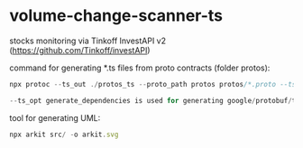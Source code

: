 # volume-change-scanner-ts

stocks monitoring via Tinkoff InvestAPI v2 (https://github.com/Tinkoff/investAPI)

command for generating *.ts files from proto contracts (folder protos):
```ts
npx protoc --ts_out ./protos_ts --proto_path protos protos/*.proto --ts_opt generate_dependencies
```
```ts
--ts_opt generate_dependencies is used for generating google/protobuf/timestamp.ts
```
tool for generating UML:
```ts
npx arkit src/ -o arkit.svg
```
